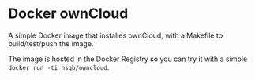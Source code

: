 # Docker ownCloud

A simple Docker image that installes ownCloud, with a Makefile to
build/test/push the image.

The image is hosted in the Docker Registry so you can try it with a
simple `docker run -ti nsgb/owncloud`.
